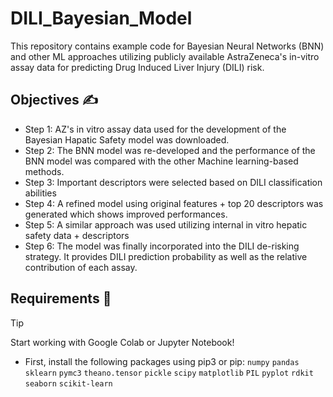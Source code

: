 # DILI_Bayesian_Model
This repository contains example code for Bayesian Neural Networks (BNN) and other ML approaches utilizing publicly available AstraZeneca's in-vitro assay data for predicting Drug Induced Liver Injury (DILI) risk.

## Objectives :writing_hand:
* Step 1: AZ's in vitro assay data used for the development of the Bayesian Hapatic Safety model was downloaded.
* Step 2: The BNN model was re-developed and the performance of the BNN model was compared with the other Machine learning-based methods.
* Step 3: Important descriptors were selected based on DILI classification abilities
* Step 4: A refined model using original features + top 20 descriptors was generated which shows improved performances.
* Step 5: A similar approach was used utilizing internal in vitro hepatic safety data + descriptors
* Step 6: The model was finally incorporated into the DILI de-risking strategy. It provides DILI prediction probability as well as the relative contribution of each assay. 

## Requirements :crossed_fingers:
> [!TIP]
> Start working with Google Colab or Jupyter Notebook! 
> * First, install the following packages using pip3 or pip:
`numpy`
`pandas`
`sklearn`
`pymc3`
`theano.tensor`
`pickle`
`scipy`
`matplotlib`
`PIL`
`pyplot`
`rdkit`
`seaborn`
`scikit-learn`




